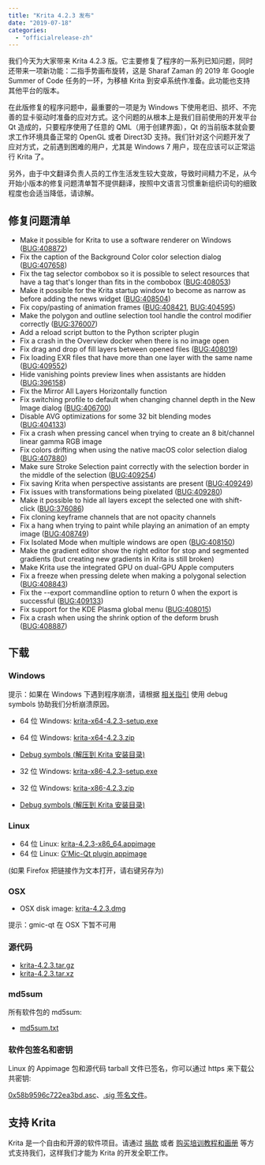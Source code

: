 ```yaml
---
title: "Krita 4.2.3 发布"
date: "2019-07-18"
categories: 
  - "officialrelease-zh"
---
```


我们今天为大家带来 Krita 4.2.3 版。它主要修复了程序的一系列已知问题，同时还带来一项新功能：二指手势画布旋转，这是 Sharaf Zaman 的 2019 年 Google Summer of Code 任务的一环，为移植 Krita 到安卓系统作准备。此功能也支持其他平台的版本。

在此版修复的程序问题中，最重要的一项是为 Windows 下使用老旧、损坏、不完善的显卡驱动时准备的应对方式。这个问题的从根本上是我们目前使用的开发平台 Qt 造成的，只要程序使用了任意的 QML（用于创建界面），Qt 的当前版本就会要求工作环境具备正常的 OpenGL 或者 Direct3D 支持。我们针对这个问题开发了应对方式，之前遇到困难的用户，尤其是 Windows 7 用户，现在应该可以正常运行 Krita 了。

另外，由于中文翻译负责人员的工作生活发生较大变故，导致时间精力不足，从今开始小版本的修复问题清单暂不提供翻译，按照中文语言习惯重新组织词句的细致程度也会适当降低，请谅解。

## 修复问题清单

- Make it possible for Krita to use a software renderer on Windows ([BUG:408872](https://bugs.kde.org/show_bug.cgi?id=408872))
- Fix the caption of the Background Color color selection dialog ([BUG:407658](https://bugs.kde.org/show_bug.cgi?id=407658))
- Fix the tag selector combobox so it is possible to select resources that have a tag that's longer than fits in the combobox ([BUG:408053](https://bugs.kde.org/show_bug.cgi?id=408053))
- Make it possible for the Krita startup window to become as narrow as before adding the news widget ([BUG:408504](https://bugs.kde.org/show_bug.cgi?id=408504))
- Fix copy/pasting of animation frames ([BUG:408421](https://bugs.kde.org/show_bug.cgi?id=408421), [BUG:404595](https://bugs.kde.org/show_bug.cgi?id=404595))
- Make the polygon and outline selection tool handle the control modifier correctly ([BUG:376007](https://bugs.kde.org/show_bug.cgi?id=376007))
- Add a reload script button to the Python scripter plugin
- Fix a crash in the Overview docker when there is no image open
- Fix drag and drop of fill layers between opened files ([BUG:408019](https://bugs.kde.org/show_bug.cgi?id=408019))
- Fix loading EXR files that have more than one layer with the same name ([BUG:409552](https://bugs.kde.org/show_bug.cgi?id=409552))
- Hide vanishing points preview lines when assistants are hidden ([BUG:396158](https://bugs.kde.org/show_bug.cgi?id=396158))
- Fix the Mirror All Layers Horizontally function
- Fix switching profile to default when changing channel depth in the New Image dialog ([BUG:406700](https://bugs.kde.org/show_bug.cgi?id=406700))
- Disable AVG optimizations for some 32 bit blending modes ([BUG:404133](https://bugs.kde.org/show_bug.cgi?id=404133))
- Fix a crash when pressing cancel when trying to create an 8 bit/channel linear gamma RGB image
- Fix colors drifting when using the native macOS color selection dialog ([BUG:407880](https://bugs.kde.org/show_bug.cgi?id=407880))
- Make sure Stroke Selection paint correctly with the selection border in the middle of the selection ([BUG:409254](https://bugs.kde.org/show_bug.cgi?id=409254))
- Fix saving Krita when perspective assistants are present ([BUG:409249](https://bugs.kde.org/show_bug.cgi?id=409249))
- Fix issues with transformations being pixelated ([BUG:409280](https://bugs.kde.org/show_bug.cgi?id=409280))
- Make it possible to hide all layers except the selected one with shift-click ([BUG:376086](https://bugs.kde.org/show_bug.cgi?id=376086))
- Fix cloning keyframe channels that are not opacity channels
- Fix a hang when trying to paint while playing an animation of an empty image ([BUG:408749](https://bugs.kde.org/show_bug.cgi?id=408749))
- Fix Isolated Mode when multiple windows are open ([BUG:408150](https://bugs.kde.org/show_bug.cgi?id=408150))
- Make the gradient editor show the right editor for stop and segmented gradients (but creating new gradients in Krita is still broken)
- Make Krita use the integrated GPU on dual-GPU Apple computers
- Fix a freeze when pressing delete when making a polygonal selection ([BUG:408843](https://bugs.kde.org/show_bug.cgi?id=408843))
- Fix the --export commandline option to return 0 when the export is successful ([BUG:409133](https://bugs.kde.org/show_bug.cgi?id=409133))
- Fix support for the KDE Plasma global menu ([BUG:408015](https://bugs.kde.org/show_bug.cgi?id=408015))
- Fix a crash when using the shrink option of the deform brush ([BUG:408887](https://bugs.kde.org/show_bug.cgi?id=408887))

## 下载

### Windows

提示：如果在 Windows 下遇到程序崩溃，请根据 [相关指引](https://docs.krita.org/en/reference_manual/dr_minw_debugger.html#dr-minw) 使用 debug symbols 协助我们分析崩溃原因。

- 64 位 Windows: [krita-x64-4.2.3-setup.exe](https://download.kde.org/stable/krita/4.2.3/krita-x64-4.2.3-setup.exe)
- 64 位 Windows: [krita-x64-4.2.3.zip](https://download.kde.org/stable/krita/4.2.3/krita-x64-4.2.3.zip)
- [Debug symbols (解压到 Krita 安装目录)](https://download.kde.org/stable/krita/4.2.3/krita-x64-4.2.3-dbg.zip)

- 32 位 Windows: [krita-x86-4.2.3-setup.exe](https://download.kde.org/stable/krita/4.2.3/krita-x86-4.2.3-setup.exe)
- 32 位 Windows: [krita-x86-4.2.3.zip](https://download.kde.org/stable/krita/4.2.3/krita-x86-4.2.3.zip)
- [Debug symbols (解压到 Krita 安装目录)](https://download.kde.org/stable/krita/4.2.3/krita-x86-4.2.3-dbg.zip)

### Linux

- 64 位 Linux: [krita-4.2.3-x86\_64.appimage](https://download.kde.org/stable/krita/4.2.3/krita-4.2.3-x86_64.appimage)
- 64 位 Linux: [G'Mic-Qt plugin appimage](https://download.kde.org/stable/krita/4.2.3/gmic_krita_qt-x86_64.appimage)

(如果 Firefox 把链接作为文本打开，请右键另存为)

### OSX

- OSX disk image: [krita-4.2.3.dmg](https://download.kde.org/stable/krita/4.2.3/krita-4.2.3.dmg)

提示：gmic-qt 在 OSX 下暂不可用

### 源代码

- [krita-4.2.3.tar.gz](https://download.kde.org/stable/krita/4.2.3/krita-4.2.3.tar.gz)
- [krita-4.2.3.tar.xz](https://download.kde.org/stable/krita/4.2.3/krita-4.2.3.tar.xz)

### md5sum

所有软件包的 md5sum:

- [md5sum.txt](https://download.kde.org/stable/krita/4.2.3/md5sum.txt)

### 软件包签名和密钥

Linux 的 Appimage 包和源代码 tarball 文件已签名，你可以通过 https 来下载公共密钥:

 [0x58b9596c722ea3bd.asc](https://share.kde.org/index.php/s/fJ99V5mZvuyD0z8)、[.sig 签名文件](http://download.kde.org/unstable/krita/4.2.0-beta2/)。

## 支持 Krita

Krita 是一个自由和开源的软件项目。请通过 [捐款](https://krita.org/en/support-us/donations/) 或者 [购买培训教程和画册](https://krita.org/en/support-us/shop) 等方式支持我们，这样我们才能为 Krita 的开发全职工作。
